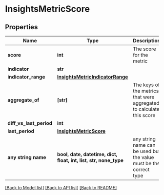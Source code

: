 # InsightsMetricScore


## Properties
Name | Type | Description | Notes
------------ | ------------- | ------------- | -------------
**score** | **int** | The score for the metric | 
**indicator** | **str** |  | 
**indicator_range** | [**InsightsMetricIndicatorRange**](InsightsMetricIndicatorRange.md) |  | 
**aggregate_of** | **[str]** | The keys of the metrics that were aggregated to calculate this score | [optional] 
**diff_vs_last_period** | **int** |  | [optional] 
**last_period** | [**InsightsMetricScore**](InsightsMetricScore.md) |  | [optional] 
**any string name** | **bool, date, datetime, dict, float, int, list, str, none_type** | any string name can be used but the value must be the correct type | [optional]

[[Back to Model list]](../README.md#documentation-for-models) [[Back to API list]](../README.md#documentation-for-api-endpoints) [[Back to README]](../README.md)



